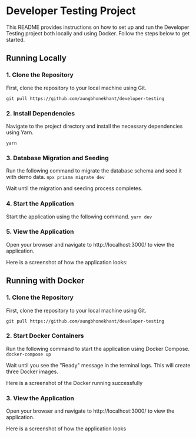 # Developer Testing Project
This README provides instructions on how to set up and run the Developer Testing project both locally and using Docker. Follow the steps below to get started.

## Running Locally
### 1. Clone the Repository
First, clone the repository to your local machine using Git.

````git pull https://github.com/aungbhonekhant/developer-testing````

### 2. Install Dependencies
Navigate to the project directory and install the necessary dependencies using Yarn.

````yarn````

### 3. Database Migration and Seeding
Run the following command to migrate the database schema and seed it with demo data.
````npx prisma migrate dev````

Wait until the migration and seeding process completes.

### 4. Start the Application
Start the application using the following command.
````yarn dev````

### 5. View the Application
Open your browser and navigate to http://localhost:3000/ to view the application.

Here is a screenshot of how the application looks:

## Running with Docker
### 1. Clone the Repository
First, clone the repository to your local machine using Git.

````git pull https://github.com/aungbhonekhant/developer-testing````

### 2. Start Docker Containers
Run the following command to start the application using Docker Compose.
````docker-compose up````


Wait until you see the "Ready" message in the terminal logs. This will create three Docker images.

Here is a screenshot of the Docker running successfully

### 3. View the Application

Open your browser and navigate to http://localhost:3000/ to view the application.

Here is a screenshot of how the application looks